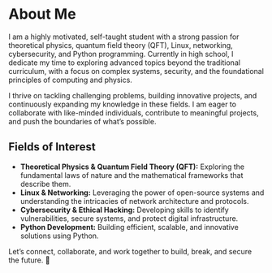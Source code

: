 # About Me

I am a highly motivated, self-taught student with a strong passion for theoretical physics, quantum field theory (QFT), Linux, networking, cybersecurity, and Python programming. Currently in high school, I dedicate my time to exploring advanced topics beyond the traditional curriculum, with a focus on complex systems, security, and the foundational principles of computing and physics.

I thrive on tackling challenging problems, building innovative projects, and continuously expanding my knowledge in these fields. I am eager to collaborate with like-minded individuals, contribute to meaningful projects, and push the boundaries of what’s possible.

## Fields of Interest

- **Theoretical Physics & Quantum Field Theory (QFT):** Exploring the fundamental laws of nature and the mathematical frameworks that describe them.
- **Linux & Networking:** Leveraging the power of open-source systems and understanding the intricacies of network architecture and protocols.
- **Cybersecurity & Ethical Hacking:** Developing skills to identify vulnerabilities, secure systems, and protect digital infrastructure.
- **Python Development:** Building efficient, scalable, and innovative solutions using Python.

Let’s connect, collaborate, and work together to build, break, and secure the future. 🚀
